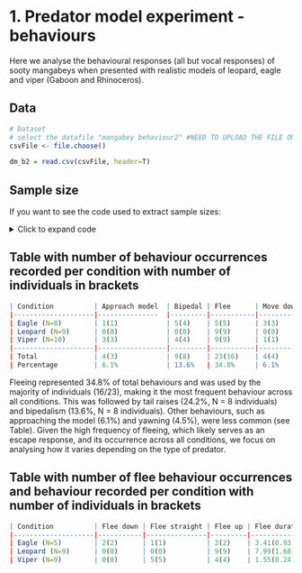 # 1. Predator model experiment - behaviours
Here we analyse the behavioural responses (all but vocal responses) of sooty mangabeys when presented with realistic models of leopard, eagle and viper (Gaboon and Rhinoceros). 

## Data
```r
# Dataset
# select the datafile "mangabey behaviour2" #NEED TO UPLOAD THE FILE ONCE WITH ONLY RELEVANT COLUMNS
csvFile <- file.choose()

dm_b2 = read.csv(csvFile, header=T)
```

## Sample size
If you want to see the code used to extract sample sizes:
<details>
  <summary>Click to expand code</summary>

```r
# Number of individuals per condition
dm_b2 %>% 
  group_by(context_experiment) %>% 
  summarise(unique_ids = n_distinct(id))
  
# Table (wide format) with the number of occurrences  of behaviour per condition
dm_b2_summary <- dm_b2 %>% 
  filter(!is.na(behaviour3)) %>% 
  group_by(context_experiment, behaviour3) %>%
  summarise(occurrences = n(), .groups = "drop") %>%  
  pivot_wider(names_from = behaviour3, values_from = occurrences, values_fill = list(occurrences = 0))

# Table (long format) with the number of occurrences  of behaviour per condition and the number of individuals
dm_b2_summary2 <- dm_b2 %>%
  filter(!is.na(behaviour3)) %>% 
  group_by(context_experiment, behaviour3) %>%
  summarise(occurrences = n(), individuals = n_distinct(id), .groups = "drop")

# Table (long format) with the number of occurrences  of behaviour number of individuals
dm_b2_summary3 <- dm_b2 %>%
  filter(!is.na(behaviour3)) %>% 
  group_by(behaviour3) %>%
  summarise(
    occurrences = n(),
    individuals = n_distinct(id), 
    .groups = "drop")
 ```
</details> 

## Table with number of behaviour occurrences recorded per condition with number of individuals in brackets
```r
| Condition          | Approach model  | Bipedal | Flee      | Move down | Move up | Tail raise | Yawn |
|--------------------|---------------  |---------|-----------|-----------|---------|------------|------|
| Eagle (N=8)        | 1(1)            | 5(4)    | 5(5)      | 3(3)      | 1(1)    | 10(6)      | 3(2) |
| Leopard (N=9)      | 0(0)            | 0(0)    | 9(9)      | 0(0)      | 1(1)    | 1(1)       | 0(0) |
| Viper (N=10)       | 3(3)            | 4(4)    | 9(9)      | 1(1)      | 5(5)    | 5(4)       | 0(0) |
|--------------------|-----------------|---------|-----------|-----------|---------|------------|------|
| Total              | 4(3)	           | 9(8)    | 23(16)    | 4(4)	     | 7(7)    | 16(8)	    | 3(2) |
| Percentage         | 6.1%	           | 13.6%   | 34.8%     | 6.1%    	 | 10.6%   | 24.2%	    | 4.5% |
```
Fleeing represented 34.8% of total behaviours and was used by the majority of individuals (16/23), making it the most frequent behaviour across all conditions. This was followed by tail raises (24.2%, N = 8 individuals) and bipedalism (13.6%, N = 8 individuals). Other behaviours, such as approaching the model (6.1%) and yawning (4.5%), were less common (see Table). Given the high frequency of fleeing, which likely serves as an escape response, and its occurrence across all conditions, we focus on analysing how it varies depending on the type of predator.

## Table with number of flee behaviour occurrences and behaviour recorded per condition with number of individuals in brackets
```r
| Condition          | Flee down | Flee straight | Flee up | Flee duration mean(SE) in s |
|--------------------|-----------|---------------|---------|-----------------------------|
| Eagle (N=5)        | 2(2)      | 1(1)          | 2(2)    | 3.41(0.93)                  |
| Leopard (N=9)      | 0(0)      | 0(0)          | 9(9)    | 7.99(1.68)                  |  
| Viper (N=9)        | 0(0)      | 5(5)          | 4(4)    | 1.55(0.24)                  |
```
